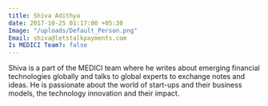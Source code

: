 ```yaml
---
title: Shiva Adithya
date: 2017-10-25 01:17:00 +05:30
Image: "/uploads/Default_Person.png"
Email: shiva@letstalkpayments.com
Is MEDICI Team?: false
---
```


Shiva is a part of the MEDICI team where he writes about emerging financial technologies globally and talks to global experts to exchange notes and ideas. He is passionate about the world of start-ups and their business models, the technology innovation and their impact.